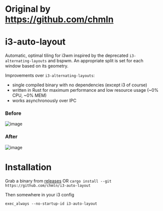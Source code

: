 # Original by https://github.com/chmln


# i3-auto-layout
Automatic, optimal tiling for i3wm inspired by the deprecated `i3-alternating-layouts` and bspwm. An appropriate split is set for each window based on its geometry. 

Improvements over `i3-alternating-layouts`:
- single compiled binary with no dependencies (except i3 of course)
- written in Rust for maximum performance and low resource usage (~0% CPU, ~0% MEM)
- works asynchronously over IPC

### Before

![image](https://user-images.githubusercontent.com/11352152/67165362-f207aa80-f351-11e9-92e7-7294bfd678c0.png)

### After
![image](https://user-images.githubusercontent.com/11352152/67165367-f7fd8b80-f351-11e9-8f1c-3ef53528c5ca.png)

# Installation

Grab a binary from [releases](https://github.com/chmln/i3-auto-layout/releases) OR `cargo install --git https://github.com/chmln/i3-auto-layout`

Then somewhere in your i3 config

```
exec_always --no-startup-id i3-auto-layout
```
